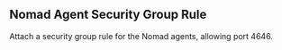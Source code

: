 ## Nomad Agent Security Group Rule

Attach a security group rule for the Nomad agents, allowing port 4646.

